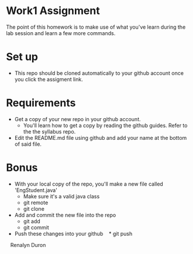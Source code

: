 # Work1 Assignment

The point of this homework is to make use of what you've learn during the lab session and learn a few more commands. 

# Set up

* This repo should be cloned automatically to your github account once you click the assigment link.

# Requirements

* Get a copy of your new repo in your github account.
    * You'll learn how to get a copy by reading the github guides. Refer to the the syllabus repo.
* Edit the README.md file using github and add your name at the bottom of said file.

# Bonus
* With your local copy of the repo, you'll make a new file called 'EngStudent.java'
    * Make sure it's a valid java class
    * git remote
    * git clone
* Add and commit the new file into the repo
    * git add
    * git commit
* Push these changes into your github
    * git push
    
    Renalyn Duron
